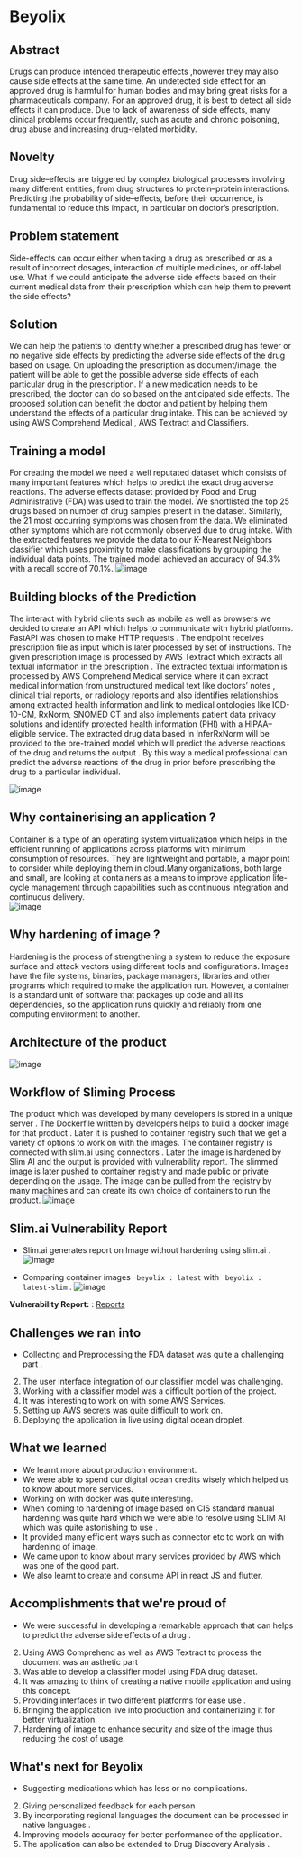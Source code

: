 # Beyolix

## Abstract
Drugs can produce intended therapeutic effects ,however they may also cause side effects at the same time. An undetected side effect for an approved drug is harmful for human bodies and may bring great risks for a pharmaceuticals company. For an approved drug, it is best to detect all side effects it can produce. Due to lack of awareness of side effects, many clinical problems occur frequently, such as acute and chronic poisoning, drug abuse and increasing drug-related morbidity.

## Novelty
Drug side–effects are triggered by complex biological processes involving many different entities, from drug structures to protein–protein interactions. Predicting the probability of side–effects, before their occurrence, is fundamental to reduce this impact, in particular on doctor’s prescription. 

## Problem statement
Side-effects can occur either when taking a drug as prescribed or as a result of incorrect dosages, interaction of multiple medicines, or off-label use. What if we could anticipate the adverse side effects based on their current medical data from their prescription which can help them to prevent the side effects?

## Solution
We can help the patients to identify whether a prescribed drug has fewer or no negative side effects by predicting the adverse side effects of the drug based on usage. On uploading the prescription as document/image, the patient will be able to get the possible adverse side effects of each particular drug in the prescription. If a new medication needs to be prescribed, the doctor can do so based on the anticipated side effects. The proposed solution can benefit the doctor and patient by helping them understand the effects of a particular drug intake. This can be achieved by using AWS Comprehend Medical , AWS Textract and Classifiers.

## Training a model  
For creating the model we need a well reputated dataset which consists of many important features which helps to predict the exact drug adverse reactions. The adverse effects dataset provided by Food and Drug Administrative (FDA) was used to train the model. We shortlisted the top 25 drugs based on number of drug samples present in the dataset. Similarly, the 21 most occurring symptoms was chosen from the data. We eliminated other symptoms which are not commonly observed due to drug intake. With the extracted features we provide the data to our K-Nearest Neighbors classifier which uses proximity to make classifications by grouping the individual data points. The trained model achieved an accuracy of 94.3% with a recall score of 70.1%.
![image](https://user-images.githubusercontent.com/73429989/205744124-b34bf37a-0248-4154-bce2-ad5b1a8362fa.png)

## Building blocks of the Prediction 
The interact with hybrid clients such as mobile as well as browsers we decided to create an API which helps to communicate with hybrid platforms. FastAPI was chosen to make HTTP requests . The endpoint receives prescription file as input which is later processed by set of instructions. The given prescription image is processed by AWS Textract which extracts all textual information in the prescription . The extracted textual information is processed by AWS Comprehend Medical service where it can extract medical information from unstructured medical text like doctors’ notes , clinical trial reports, or radiology reports and also identifies relationships among extracted health information and link to medical ontologies like ICD-10-CM, RxNorm,  SNOMED CT and also implements patient data privacy solutions and identify protected health information (PHI) with a HIPAA–eligible service.  The extracted drug data based in InferRxNorm will be provided to the pre-trained model which will predict the adverse reactions of the drug and returns the output . By this way a medical professional can predict the adverse reactions of the drug in prior before prescribing the drug to a particular individual.

 ![image](https://user-images.githubusercontent.com/73429989/205759201-095c08f0-5fff-40a7-aebc-a89644701939.png)

 
## Why containerising an application ?
Container is a type of an operating system virtualization which helps in the efficient running of applications across platforms with minimum consumption of resources. They are lightweight and portable, a major point to consider while deploying them in cloud.Many organizations, both large and small, are looking at containers as a means to improve application life-cycle management through capabilities such as continuous integration and continuous delivery.  
![image](https://user-images.githubusercontent.com/73429989/205754712-2ec4e7da-1186-42ea-ae94-2229a2271da7.png)

## Why hardening of image ?
Hardening is the process of strengthening a system to reduce the exposure surface and attack vectors using different tools and configurations. Images have the file systems, binaries, package managers, libraries and other programs which required to make the application run. However, a container is a standard unit of software that packages up code and all its dependencies, so the application runs quickly and reliably from one computing environment to another. 

## Architecture of the product
![image](https://user-images.githubusercontent.com/73429989/205759769-4fa564c7-25ff-4e9a-90e3-92f80cf01e73.png)

## Workflow of Sliming Process
The product which was developed by many developers is stored in a unique server . The Dockerfile written by developers helps to build a docker image for that product . Later it is pushed to container registry such that we get a variety of options to work on with the images. The container registry is connected with slim.ai using connectors . Later the image is hardened by Slim AI and the output is provided with vulnerability report. The slimmed image is later pushed to container registry and made public or private depending on the usage. The image can be pulled from the registry by many machines and can create its own choice of containers to run the product.
![image](https://user-images.githubusercontent.com/73429989/205759929-c9aadc06-94f6-4cbe-be18-60563b3ece4a.png)

## Slim.ai Vulnerability Report
- Slim.ai generates report on Image without hardening using slim.ai .
![image](https://user-images.githubusercontent.com/73429989/205741563-59377511-ea0e-4a32-97be-86cc4e2e51ec.png)

- Comparing container images ` beyolix : latest` with ` beyolix : latest-slim` .
![image](https://user-images.githubusercontent.com/73429989/205743210-d2f8fe2d-4099-4504-a015-a57dd53a0cff.png)

**Vulnerability Report:** : [Reports](https://github.com/ndrohith09/Beyolix/tree/master/Reports)

## Challenges we ran into
- Collecting and Preprocessing the FDA dataset was quite a challenging part .
2. The user interface integration of our classifier model was challenging.
3. Working with a classifier model was a difficult portion of the project.
4. It was interesting to work on with some AWS Services. 
5. Setting up AWS secrets was quite difficult to work on.
6. Deploying the application in live using digital ocean droplet. 

## What we learned
- We learnt more about production environment. 
- We were able to spend our digital ocean credits wisely which helped us to know about more services. 
- Working on with docker was quite interesting. 
- When coming to hardening of image based on  CIS standard manual hardening was quite hard which we were able to resolve using SLIM AI which was quite astonishing to use . 
- It provided many efficient ways such as connector etc to work on with hardening of image. 
- We came upon to know about many services provided by AWS which was one of the good part. 
- We also learnt to create and consume API in react JS and flutter.

## Accomplishments that we're proud of
- We were successful in developing a remarkable approach that can helps to predict the adverse side effects of a drug .
2. Using AWS Comprehend as well as AWS Textract to process the document was an asthetic part
3. Was able to develop a classifier model using FDA drug dataset.
4. It was amazing to think of creating a native mobile application and using this concept.
5. Providing interfaces in two different platforms for ease use . 
6. Bringing the application live into production  and containerizing it for better virtualization.
7. Hardening of image to enhance security and size of the image thus reducing the cost of usage. 

## What's next for Beyolix
- Suggesting medications which has less or no complications.
2. Giving personalized feedback for each person
3. By incorporating regional languages the document can be processed in native languages .
4. Improving models accuracy for better performance of the application.
5. The application can also be extended to Drug Discovery Analysis .
